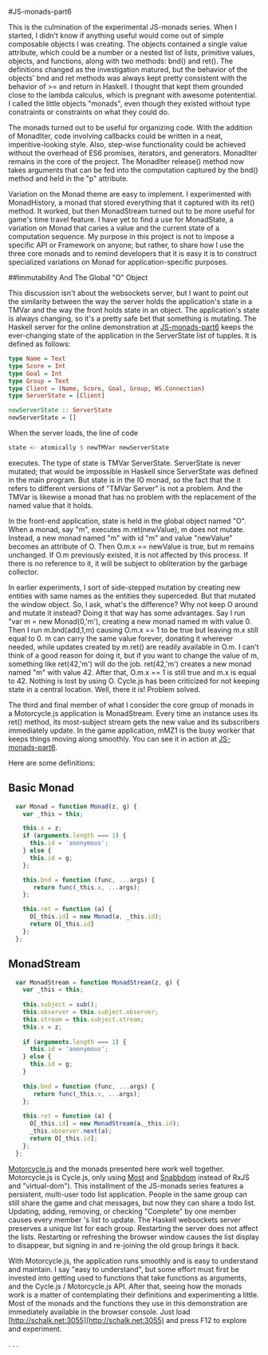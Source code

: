 #JS-monads-part6

This is the culmination of the experimental JS-monads series. When I started, I didn't know if anything useful would come out of simple composable objects I was creating. The objects contained a single value attribute, which could be a number or a nested list of lists, primitive values, objects, and functions, along with two methods: bnd() and ret(). The definitions changed as the investigation matured, but the behavior of the objects' bnd and ret methods was always kept pretty consistent with the behavior of >= and return in Haskell. I thought that kept them grounded close to the lambda calculus, which is pregnant with awesome potentential. I called the little objects "monads", even though they existed without type constraints or constraints on what they could do.

The monads turned out to be useful for organizing code. With the addition of MonadIter, code involving callbacks could be written in a neat, imperitive-looking style. Also, step-wise functionality could be achieved without the overhead of ES6 promises, iterators, and generators. MonadIter remains in the core of the project. The MonadIter release() method now takes arguments that can be fed into the computation captured by the bnd() method and held in the "p" attribute.

Variation on the Monad theme are easy to implement. I experimented with MonadHistory, a monad that stored everything that it captured with its ret() method. It worked, but then MonadStream turned out to be more useful for game's time travel feature. I have yet to find a use for MonadState, a variation on Monad that caries a value and the current state of a computation sequence. My purpose in this project is not to impose a specific API or Framework on anyone; but rather, to share how I use the three core monads and to remind developers that it is easy it is to construct specialized variations on Monad for application-specific purposes.

##Immutability And The Global "O" Object

This discussion isn't about the websockets server, but I want to point out the similarity between the way the server holds the application's state in a TMVar and the way the front holds state in an object. The application's state is always changing, so it\'s a pretty safe bet that something is mutating. The Haskell server for the online demonstration at [JS-monads-part6](http://schalk.net:3055) keeps the ever-changing state of the application in the ServerState list of tupples. It is defined as follows: 
```haskell
type Name = Text
type Score = Int
type Goal = Int
type Group = Text
type Client = (Name, Score, Goal, Group, WS.Connection)
type ServerState = [Client]

newServerState :: ServerState
newServerState = []
```
When the server loads, the line of code 
```haskell
state <- atomically $ newTMVar newServerState
```
 executes. The type of state is TMVar ServerState. ServerState is never mutated; that would be impossible in Haskell since ServerState was defined in the main program. But state is in the IO monad, so the fact that the it refers to different versions of "TMVar Server" is not a problem. And the TMVar is likewise a monad that has no problem with the replacement of the named value that it holds.

In the front-end application, state is held in the global object named "O". When a monad, say "m", executes m.ret(newValue), m does not mutate. Instead, a new monad named "m" with id "m" and value "newValue" becomes an attribute of O. Then O.m.x == newValue is true, but m remains unchanged. If O.m previously existed, it is not affected by this process. If there is no reference to it, it will be subject to obliteration by the garbage collector.

In earlier experiments, I sort of side-stepped mutation by creating new entities with same names as the entities they superceded. But that mutated the window object. So, I ask, what's the difference? Why not keep O around and mutate it instead? Doing it that way has some advantages. Say I run "var m = new Monad(0,'m'), creating a new monad named m with value 0. Then I run m.bnd(add,1,m) causing O.m.x == 1 to be true but leaving m.x still equal to 0. m can carry the same value forever, donating it wherever needed, while updates created by m.ret() are readily available in O.m. I can't think of a good reason for doing it, but if you want to change the value of m, something like ret(42,'m') will do the job. ret(42,'m') creates a new monad named "m" with value 42. After that, O.m.x == 1 is still true and m.x is equal to 42. Nothing is lost by using O. Cycle.js has been criticized for not keeping state in a central location. Well, there it is! Problem solved.

The third and final member of what I consider the core group of monads in a Motorcycle.js application is MonadStream. Every time an instance uses its ret() method, its most-subject stream gets the new value and its subscribers immediately update. In the game application, mMZ1 is the busy worker that keeps things moving along smoothly. You can see it in action at [JS-monads-part6](http://schalk.net:3055). 

Here are some definitions:
## Basic Monad    
```javascript                 
  var Monad = function Monad(z, g) {
    var _this = this;

    this.x = z;
    if (arguments.length === 1) {
      this.id = 'anonymous';
    } else {
      this.id = g;
    };

    this.bnd = function (func, ...args) {
       return func(_this.x, ...args);
    };

    this.ret = function (a) {
      O[_this.id] = new Monad(a, _this.id);
      return O[_this.id]
    };
  };               
```
## MonadStream
```javascript
  var MonadStream = function MonadStream(z, g) {
    var _this = this;
    
    this.subject = sub();
    this.observer = this.subject.observer;
    this.stream = this.subject.stream;
    this.x = z;
  
    if (arguments.length === 1) {
      this.id = 'anonymous';
    } else {
      this.id = g;
    }
  
    this.bnd = function (func, ...args) {
       return func(_this.x, ...args);
    };
  
    this.ret = function (a) {
      O[_this.id] = new MonadStream(a,_this.id);
      _this.observer.next(a);
      return O[_this.id];
    };
  };
```
[Motorcycle.js](https://github.com/motorcyclejs) and the monads presented here work well together. Motorcycle.js is Cycle.js, only using [Most](href='https://github.com/cujojs/most') and [Snabbdom]('https://github.com/paldepind/snabbdom') instead of RxJS and "virtual-dom").
This installment of the JS-monads series features a persistent, multi-user todo list application. People in the same group can still share the game and chat messages, but now they can share a todo list. Updating, adding, removing, or checking "Complete" by one member causes every member 's list to update. The Haskell websockets server preserves a unique list for each group. Restarting the server does not affect the lists. Restarting or refreshing the browser window causes the list display to disappear, but signing in and re-joining the old group brings it back. 

With Motorcycle.js, the application runs smoothly and is easy to understand and maintain. I say "easy to understand", but some effort must first be invested into getting used to functions that take functions as arguments, and the Cycle.js / Motorcycle.js API. After that, seeing how the monads work is a matter of contemplating their definitions and experimenting a little. Most of the monads and the functions they use in this demonstration are immediately available in the browser console. Just load [http://schalk.net:3055](http://schalk.net:3055) and press F12 to explore and experiment.



.
.
.

